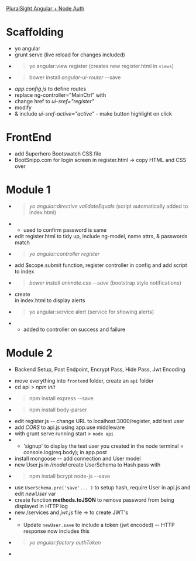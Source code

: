 [PluralSight Angular + Node Auth](http://www.pluralsight.com/courses/exercise-files/creating-apps-angular-node-token-authentication)

# Scaffolding
- yo angular
- grunt serve                               (live reload for changes included)
- > yo angular:view register        (creates new register.html in `views`)
- > bower install *angular-ui-router* --save

* *app.config.js*  to define routes
* replace ng-controller="MainCtrl" with <div ui-view></div>
* change href to *ui-sref="register"* 
* modify <li> & include *ui-sref-active="active"*  -  make button highlight on click

# FrontEnd
* add Superhero Bootswatch CSS file
* BootSnipp.com for login screen in register.html   -> copy HTML and CSS over 

# Module 1
- > *yo angular:directive validateEquals*       (script automatically added to index.html)
- - used to confirm password is same
- edit register.html to tidy up, include ng-model, name attrs, & passwords match
- > *yo angular:controller register* 
- add $scope.submit function, register controller in config and add script to index
- > *bower install animate.css --save*      (bootstrap style notifications)
- create <div></div> in index.html to display alerts
- > yo angular:service alert         (service for showing alerts)
- - added to controller on success and failure

# Module 2
* Backend Setup, Post Endpoint, Encrypt Pass, Hide Pass, Jwt Encoding
- move everything into `frontend` folder, create an `api` folder
- cd api   > *npm init*
- > npm install express --save
- > npm install body-parser
- edit register.js  -- change URL to localhost:3000/register, add test user
- add *CORS* to api.js using app.use middleware
- with grunt serve running start > `node api`  
- - 'signup' to display the test user you created in the node terminal  = console.log(req.body); in app.post
- install mongoose  --  add connection and User model
- new User.js in */model* create UserSchema to Hash pass with
- > npm install bcrypt node-js --save
- use `UserSchema.pre('save'... )` to setup hash, require User in api.js and edit *newUser* var
- create function **methods.toJSON** to remove password from being displayed in HTTP log 
- new /services and *jwt.js* file  -> to create JWT's
- - Update `newUser.save` to include a token  (jwt encoded)  --  HTTP response now includes this
- > *yo angular:factory authToken* 
- 


